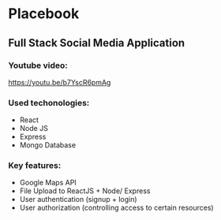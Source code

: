 # Placebook 
## Full Stack Social Media Application

### Youtube video: 

https://youtu.be/b7YscR6pmAg


### Used techonologies: 
- React 
- Node JS
- Express
- Mongo Database

### Key features: 
- Google Maps API
- File Upload to ReactJS + Node/ Express
- User authentication (signup + login)
- User authorization (controlling access to certain resources)
